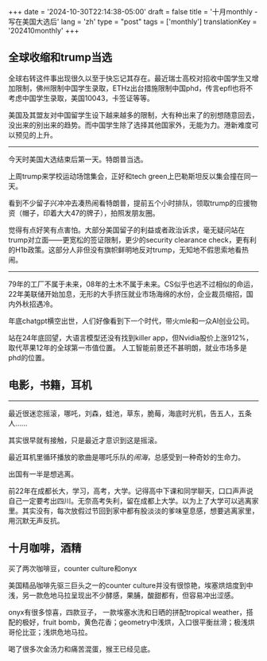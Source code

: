 +++
date = '2024-10-30T22:14:38-05:00'
draft = false
title = '十月monthly - 写在美国大选后'
lang = 'zh'
type = "post"
tags = ['monthly']
translationKey = '202410monthly'
+++

## 全球收缩和trump当选

全球右转这件事出现很久以至于快忘记其存在。最近瑞士高校对招收中国学生又增加限制，佛州限制中国学生录取，ETHz出台措施限制中国phd，传言epfl也将不考虑中国学生录取，美国10043，卡签证等等。

美国及其盟友对中国留学生设下越来越多的限制，大有种出来了的别想随意回去，没出来的别出来的趋势。而中国学生除了选择其他国家外，无能为力。港新难度可以预见的上升。

---

今天时美国大选结束后第一天。特朗普当选。

上周trump来学校运动场馆集会，正好和tech green上巴勒斯坦反以集会撞在同一天。

看到不少留子兴冲冲去凑热闹看特朗普，提前五个小时排队，领取trump的应援物资（帽子，印着大大47的牌子），拍照发朋友圈。

觉得有点好笑有点害怕。大部分美国留子的利益或者政治诉求，毫无疑问站在trump对立面——更宽松的签证限制，更少的security clearance check，更有利的H1b政策。这部分人非但没有旗帜鲜明地反对trump，无知地不假思索地看热闹。

---

79年的工厂不属于未来，08年的土木不属于未来。CS似乎也逃不过相似的命运，22年美联储开始加息，无形的大手挤压就业市场海绵的水份，企业裁员缩招，国内外秋招遇冷。

年底chatgpt横空出世，人们好像看到下一个时代，带火mle和一众AI创业公司。

站在24年底回望，大语言模型还没有找到killer app，但Nvidia股价上涨912%，取代苹果12年的全球第一市值位置。 人工智能前景还不甚明朗，就业市场多是phd的位置。

## 电影，书籍，耳机

---

最近很迷恋摇滚，哪吒，刘森，蛙池，草东，脆莓，海底时光机，告五人，五条人......

其实很早就有接触，只是最近才意识到这是摇滚。

最近耳机里循环播放的歌曲是哪吒乐队的*闹海*，总感受到一种奇妙的生命力。

出国有一半是想逃离。

前22年在成都长大，学习，高考，大学。记得高中下课和同学聊天，口口声声说自己一定要考出四川。无奈高考失利，留在成都上大学。以为上了大学可以逃离家里。其实没有，每次放假过节回到家中都有股淡淡的爹味窒息感，想要逃离家里，用沉默无声反抗。

## 十月咖啡，酒精

买了两次咖啡豆，counter culture和onyx

美国精品咖啡先驱三巨头之一的counter culture并没有很惊艳，埃塞烘焙度到中浅，另一款危地马拉呈现出不少酵感，果脯，酸甜都有，但容易冲出涩感。

onyx有很多惊喜，四款豆子， 一款埃塞水洗和日晒的拼配tropical weather，搭配的极好，fruit bomb，黄色花香；geometry中浅烘，入口很平衡丝滑；极浅烘哥伦比亚；浅烘危地马拉。

喝了很多次金汤力和痛苦混蛋，猴王已经见底。

